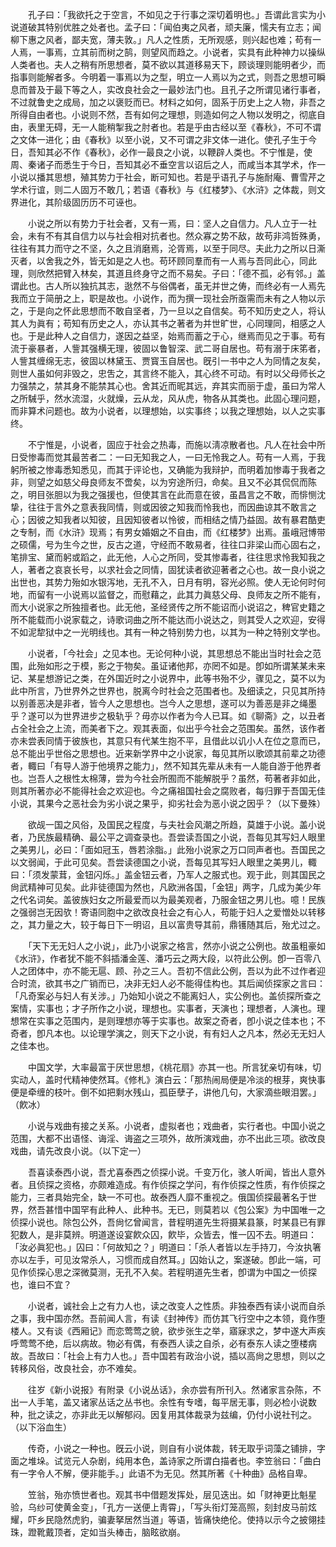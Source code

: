 <!-- { "loadSidebar": true } -->
　　孔子曰：「我欲托之于空言，不如见之于行事之深切着明也。」吾谓此言实为小说道破其特别优胜之处者也。孟子曰：「闻伯夷之风者，顽夫廉，懦夫有立志；闻柳下惠之风者，鄙夫宽，薄夫敦。」凡人之性质，无所观感，则兴起也难；苟有一人焉，一事焉，立其前而树之鹄，则望风而趋之。小说者，实具有此种神力以操纵人类者也。夫人之稍有所思想者，莫不欲以其道移易天下，顾谈理则能明者少，而指事则能解者多。今明着一事焉以为之型，明立一人焉以为之式，则吾之思想可瞬息而普及于最下等之人，实改良社会之一最妙法门也。且孔子之所谓见诸行事者，不过就鲁史之成局，加之以褒贬而已。材料之如何，固系于历史上之人物，非吾之所得自由者也。小说则不然，吾有如何之理想，则造如何之人物以发明之，彻底自由，表里无碍，无一人能稍掣我之肘者也。若是乎由古经以至《春秋》，不可不谓之文体一进化；由《春秋》以至小说，又不可谓之非文体一进化。使孔子生于今日，吾知其必不作《春秋》，必作一最良之小说，以鞭辟人类也。不宁惟是，使周、秦诸子而悉生于今日，吾知其必不垂空言以诏后之人，而咸当本其学术，作一小说以播其思想，殖其势力于社会，断可知也。若是乎语孔子与施耐庵、曹雪芹之学术行谊，则二人固万不敢几；若语《春秋》与《红楼梦》、《水浒》之体裁，则文界进化，其阶级固历历不可诬也。 

　　小说之所以有势力于社会者，又有一焉，曰：坚人之自信力。凡人立于一社会，未有不有其自信力以与社会相对抗者也。然众寡之势不敌，故苟非鸿哲殊勇，往往有其力而守之不坚，久之且消磨焉，沦胥焉，以至于同尽。夫此力之所以日澌灭者，以舍我之外，皆无如是之人也。苟环顾同羣而有一人焉与吾同此心，同此理，则欣然把臂入林矣，其道且终身守之而不易矣。子曰：「德不孤，必有邻。」盖谓此也。古人所以独抗其志，逖然不与俗偶者，虽无并世之俦，而终必有一人焉先我而立于简册之上，职是故也。小说作，而为撰一现社会所亟需而未有之人物以示之，于是向之怀此思想而不敢自坚者，乃一旦以之自信矣。苟不知历史之人，将认其人为眞有；苟知有历史之人，亦认其书之著者为并世旷世，心同理同，相感之人也。于是此种人之自信力，遂因之益坚，始焉而蓄之于心，继焉而见之于事。苟有流于豪暴者，人訾其强横无理，彼固以鲁智深、武二哥自居也。苟有溺于床笫者，人訾其缠绵无志，彼固以林黛玉、贾寳玉自居也。旣引一书中之人为同情之友矣，则世人虽如何非毁之，忠吿之，其言终不能入，其心终不可动。有时以父母师长之力强禁之，禁其身不能禁其心也。舍其近而昵其远，弃其实而丽于虚，虽曰为常人之所駴乎，然水流湿，火就燥，云从龙，风从虎，物各从其类也。此固心理问题，而非算术问题也。故为小说者，以理想始，以实事终；以我之理想始，以人之实事终。 

　　不宁惟是，小说者，固应于社会之热毒，而施以淸凉散者也。凡人在社会中所日受惨毒而觉其最苦者二：一曰无知我之人，一曰无怜我之人。苟有一人焉，于我躬所被之惨毒悉知悉见，而其于评论也，又确能为我辩护，而明着加惨毒于我者之非，则望之如慈父母良师友不啻矣，以为穷途所归，命矣。且又不必其侃侃而陈之，明目张胆以为我之强援也，但使其言在此而意在彼，虽昌言之不敢，而悱恻沈挚，往往于言外之意表我同情，则或因彼之知我而怜我也，而因曲谅其不敢言之心；因彼之知我者以知彼，且因知彼者以怜彼，而相结之情乃益固。故有暴君酷吏之专制，而《水浒》现焉；有男女婚姻之不自由，而《红楼梦》出焉。虽峨冠博带之硕儒，号为生今之世，反古之道，守经而不敢易者，往往口非梁山而心固右之，笔排宝、黛而躬或蹈之，此无他，人心之所同，受其惨毒者，往往思求怜我知我之人，著者之哀哀长号，以求社会之同情，固犹读者欲迎著者之心也。故一良小说之出世也，其势力殆如水银泻地，无孔不入，日月有明，容光必照。使人无论何时何地，而留有一小说焉以监督之，而慰藉之，此其力眞慈父母、良师友之所不能有，而大小说家之所独擅者也。此无他，圣经贤传之所不能诏而小说诏之，稗官史籍之所不能载而小说家载之，诗歌词曲之所不能达而小说达之，则其受人之欢迎，安得不如泥犂狱中之一光明线也。其有一种之特别势力也，以其为一种之特别文学也。 

　　小说者，「今社会」之见本也。无论何种小说，其思想总不能出当时社会之范围，此殆如形之于模，影之于物矣。虽证诸他邦，亦罔不如是。卽如所谓某某未来记、某星想游记之类，在外国近时之小说界中，此等书殆不少，骤见之，莫不以为此中所言，乃世界外之世界也，脱离今时社会之范围者也。及细读之，只见其所持以别善恶决是非者，皆今人之思想也。岂今人之思想，遂可以为善恶是非之绳墨乎？遂可以为世界进步之极轨乎？毋亦以作者为今人已耳。如《聊斋》之，以丑者占全社会之上流，而美者下之。观其表面，似出乎今社会之范围矣。虽然，该作者亦未尝表同情于彼族也，其意只有代某生抱不平，且借此以讥小人在位之意而已，总不能出乎世俗之思想也。近来新学界中之小说家，每见其所以歌颂其前辈之功德者，輙曰「有导人游于他境界之能力」，然不知其先辈从未有一人能自游于他界者也。岂吾人之根性太棉薄，尝为今社会所囿而不能解脱乎？虽然，苟著者非如此，则其所著亦必不能得社会之欢迎也。今之痛祖国社会之腐败者，每归罪于吾国无佳小说，其果今之恶社会为劣小说之果乎，抑劣社会为恶小说之因乎？（以下曼殊） 

　　欲觇一国之风俗，及国民之程度，与夫社会风潮之所趋，莫雄于小说。盖小说者，乃民族最精确、最公平之调查录也。吾尝读吾国之小说，吾每见其写妇人眼里之美男儿，必曰：「面如冠玉，唇若涂脂。」此殆小说家之万口同声者也。吾国民之以文弱闻，于此可见矣。吾尝读德国之小说，吾每见其写妇人眼里之美男儿，輙曰：「须发蒙茸，金钮闪烁。」盖金钮云者，乃军人之服式也。观于此，则其国民之尙武精神可见矣。此非徒德国为然也，凡欧洲各国，「金钮」两字，几成为美少年之代名词矣。盖彼族妇女之所最爱而以为最美观者，乃服金钮之男儿也。噫！民族之强弱岂无因欤！寄语同胞中之欲改良社会之有心人，苟能于妇人之爱憎处以转移之，其力量之大，较于每日下一明诏，且以富贵导其前，鼎镬随其后，殆尤过之。 

　　「天下无无妇人之小说」，此乃小说家之格言，然亦小说之公例也。故虽粗豪如《水浒》，作者犹不能不斜插潘金莲、潘巧云之两大段，以符此公例。卽一百零八人之团体中，亦不能无扈、顾、孙之三人。吾初不信此公例，吾以为此不过作者迎合时流，欲其书之广销而已，决非无妇人必不能得佳构也。其后闻侦探家之言曰：「凡奇案必与妇人有关涉。」乃始知小说之不能离妇人，实公例也。盖侦探所查之案情，实事也；才子所作之小说，理想也。实事者，天演也；理想者，人演也。理想常在实事之范围内，是则理想亦等于实事也。故案之奇者，卽小说之佳本也；不奇者，卽凡本也。以论理学演之，则天下之小说，有有妇人之凡本，然必无无妇人之佳本也。 

　　中国文学，大率最富于厌世思想，《桃花扇》亦其一也。所言犹亲切有味，切实动人，盖时代精神使然耳。《修札》演白云：「那热闹局便是冷淡的根芽，爽快事便是牵缠的枝叶。倒不如把剩水残山，孤臣孽子，讲他几句，大家滴些眼泪罢。」（飮冰） 

　　小说与戏曲有接之关系。小说者，虚拟者也；戏曲者，实行者也。中国小说之范围，大都不出语怪、诲淫、诲盗之三项外，故所演戏曲，亦不出此三项。欲改良戏曲，请先改良小说。（以下定一） 

　　吾喜读泰西小说，吾尤喜泰西之侦探小说。千变万化，骇人听闻，皆出人意外者。且侦探之资格，亦颇难造成。有作侦探之学问，有作侦探之性质，有作侦探之能力，三者具始完全，缺一不可也。故泰西人靡不重视之。俄国侦探最著名于世界，然吾甚惜中国罕有此种人、此种书。无已，则莫若以《包公案》为中国唯一之侦探小说也。除包公外，吾尙忆曾闻言，昔程明道先生将摄某县篆，时某县已有罪犯数人，是非莫辨。明道遂设宴飮众囚，飮毕，众皆去，惟一囚不去。明道曰：「汝必眞犯也。」囚曰：「何故知之？」明道曰：「杀人者皆以左手持刀，今汝执箸亦以左手，可见汝常杀人，习惯而成自然耳。」囚始认之，案遂破。卽此一端，可见作侦探心思之深微莫测，无孔不入矣。若程明道先生者，卽谓为中国之一侦探也，谁曰不宜？ 

　　小说者，诚社会上之有力人也，读之改变人之性质。非独泰西有读小说而自杀之事，我中国亦然。吾前闻人言，有读《封神传》而仿其飞行空中之本领，竟作堕楼人。又有谈《西厢记》而恋莺莺之貌，欲步张生之举，寤寐求之，梦中遂大声疾呼莺莺不绝，后以病故。物必有偶，有泰西人读之自杀，必有泰东人读之堕楼病故。吾故曰：「社会上有力人也。」吾中国若有政治小说，插以高尙之思想，则以之转移风俗，改良社会，亦不难矣。 

　　往岁《新小说报》有附录《小说丛话》，余亦尝有所刊入。然诸家言杂陈，不出一人手笔，盖又诸家丛话之丛书也。余性有专嗜，每平居无事，则必检小说数种，批之读之，亦非此无以解郁闷。因复用其体裁录为兹编，仍付小说社刊之。（以下浴血生） 

　　传奇，小说之一种也。旣云小说，则自有小说体裁，转无取乎词藻之铺排，字面之堆垛。试览元人杂剧，纯用本色，盖诗家之所谓白描者也。李笠翁曰：「曲白有一字令人不解，便非能手。」此语不为无见。然其所著《十种曲》品格自卑。 

　　笠翁，殆亦愤世者也。观其书中借题发挥处，层见迭出。如「财神更比魁星验，乌纱可使黄金变」，「孔方一送便上靑霄」，「写头衔灯笼高照，刻封皮马前炫耀，吓乡民隐然虎豹，骗妻拏居然当道」等语，皆痛快绝伦。使持以示今之披翎挂珠，蹬靴戴顶者，定如当头棒击，脑眩欲崩。 

